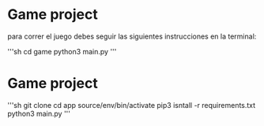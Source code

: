 # Game project

para correr el juego debes seguir las siguientes instrucciones en la terminal:

'''sh
cd game
python3 main.py
'''

# Game project

'''sh
git clone
cd app
source/env/bin/activate
pip3 isntall -r requirements.txt
python3 main.py
'''

